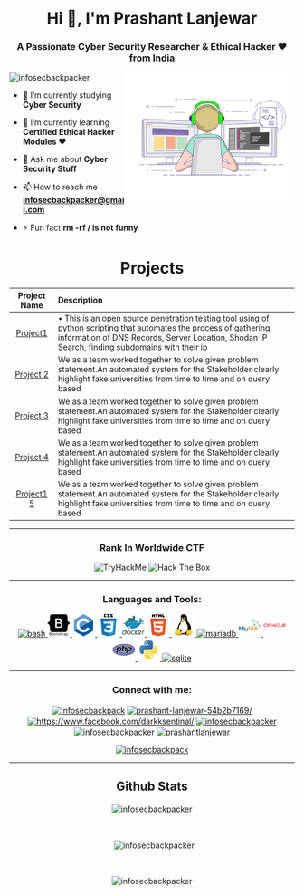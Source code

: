 <h1 align="center">Hi 👋, I'm Prashant Lanjewar</h1>
<h3 align="center">A Passionate Cyber Security Researcher & Ethical Hacker ❤ from India</h3>

<img align="right" alt="hacker" width="300" src="https://github.com/infosecbackpacker/infosecbackpacker/blob/main/1.gif">

<p align="left"> <img src="https://komarev.com/ghpvc/?username=infosecbackpacker&label=Profile%20views&color=0e75b6&style=flat" alt="infosecbackpacker" /> </p>


- 🔭 I’m currently studying **Cyber Security**

- 🌱 I’m currently learning **Certified Ethical Hacker Modules ❤**

- 💬 Ask me about **Cyber Security Stuff**

- 📫 How to reach me **infosecbackpacker@gmail.com**

- ⚡ Fun fact **rm -rf / is not funny**


<h1 align="center">Projects</h1>

| Project Name      | Description | 
| :---:        |    :----   |  
| [Project1  ]() | •	This is an open source penetration testing tool using of python scripting that automates the process of gathering information of DNS Records, Server Location, Shodan IP Search, finding subdomains with their ip |
| [Project 2]() |  We as a team worked together to solve given problem statement.An automated system for the Stakeholder clearly highlight fake universities from time to time and on query based | 
| [Project 3 ]() |  We as a team worked together to solve given problem statement.An automated system for the Stakeholder clearly highlight fake universities from time to time and on query based | 
| [Project 4 ]() | We as a team worked together to solve given problem statement.An automated system for the Stakeholder clearly highlight fake universities from time to time and on query based |
| [Project1  5 ]() | We as a team worked together to solve given problem statement.An automated system for the Stakeholder clearly highlight fake universities from time to time and on query based |
<hr>

<h3 align="center"> Rank In Worldwide CTF </h3>
<p align="center">
<img src="https://tryhackme-badges.s3.amazonaws.com/darksentinelx.png" alt="TryHackMe">
 <img src="http://www.hackthebox.eu/badge/image/618774" alt="Hack The Box">
</p>
<hr>
<h3 align="center">Languages and Tools:</h3>
<p align="center"> <a href="https://www.gnu.org/software/bash/" target="_blank" rel="noreferrer"> <img src="https://www.vectorlogo.zone/logos/gnu_bash/gnu_bash-icon.svg" alt="bash" width="40" height="40"/> </a> <a href="https://getbootstrap.com" target="_blank" rel="noreferrer"> <img src="https://raw.githubusercontent.com/devicons/devicon/master/icons/bootstrap/bootstrap-plain-wordmark.svg" alt="bootstrap" width="40" height="40"/> </a> <a href="https://www.cprogramming.com/" target="_blank" rel="noreferrer"> <img src="https://raw.githubusercontent.com/devicons/devicon/master/icons/c/c-original.svg" alt="c" width="40" height="40"/> </a> <a href="https://www.w3schools.com/css/" target="_blank" rel="noreferrer"> <img src="https://raw.githubusercontent.com/devicons/devicon/master/icons/css3/css3-original-wordmark.svg" alt="css3" width="40" height="40"/> </a> <a href="https://www.docker.com/" target="_blank" rel="noreferrer"> <img src="https://raw.githubusercontent.com/devicons/devicon/master/icons/docker/docker-original-wordmark.svg" alt="docker" width="40" height="40"/> </a> <a href="https://www.w3.org/html/" target="_blank" rel="noreferrer"> <img src="https://raw.githubusercontent.com/devicons/devicon/master/icons/html5/html5-original-wordmark.svg" alt="html5" width="40" height="40"/> </a> <a href="https://www.linux.org/" target="_blank" rel="noreferrer"> <img src="https://raw.githubusercontent.com/devicons/devicon/master/icons/linux/linux-original.svg" alt="linux" width="40" height="40"/> </a> <a href="https://mariadb.org/" target="_blank" rel="noreferrer"> <img src="https://www.vectorlogo.zone/logos/mariadb/mariadb-icon.svg" alt="mariadb" width="40" height="40"/> </a> <a href="https://www.mysql.com/" target="_blank" rel="noreferrer"> <img src="https://raw.githubusercontent.com/devicons/devicon/master/icons/mysql/mysql-original-wordmark.svg" alt="mysql" width="40" height="40"/> </a> <a href="https://www.oracle.com/" target="_blank" rel="noreferrer"> <img src="https://raw.githubusercontent.com/devicons/devicon/master/icons/oracle/oracle-original.svg" alt="oracle" width="40" height="40"/> </a> <a href="https://www.php.net" target="_blank" rel="noreferrer"> <img src="https://raw.githubusercontent.com/devicons/devicon/master/icons/php/php-original.svg" alt="php" width="40" height="40"/> </a> <a href="https://www.python.org" target="_blank" rel="noreferrer"> <img src="https://raw.githubusercontent.com/devicons/devicon/master/icons/python/python-original.svg" alt="python" width="40" height="40"/> </a> <a href="https://www.sqlite.org/" target="_blank" rel="noreferrer"> <img src="https://www.vectorlogo.zone/logos/sqlite/sqlite-icon.svg" alt="sqlite" width="40" height="40"/> </a> </p>
<hr>
<h3 align="center">Connect with me:</h3>
<p align="center">
<a href="https://twitter.com/infosecbackpack" target="blank"><img align="center" src="https://raw.githubusercontent.com/rahuldkjain/github-profile-readme-generator/master/src/images/icons/Social/twitter.svg" alt="infosecbackpack" height="30" width="40" /></a>
<a href="https://linkedin.com/in/prashant-lanjewar-54b2b7169/" target="blank"><img align="center" src="https://raw.githubusercontent.com/rahuldkjain/github-profile-readme-generator/master/src/images/icons/Social/linked-in-alt.svg" alt="prashant-lanjewar-54b2b7169/" height="30" width="40" /></a>
<a href="https://fb.com/darkksentinal/" target="blank"><img align="center" src="https://raw.githubusercontent.com/rahuldkjain/github-profile-readme-generator/master/src/images/icons/Social/facebook.svg" alt="https://www.facebook.com/darkksentinal/" height="30" width="40" /></a>
<a href="https://instagram.com/infosecbackpacker" target="blank"><img align="center" src="https://raw.githubusercontent.com/rahuldkjain/github-profile-readme-generator/master/src/images/icons/Social/instagram.svg" alt="infosecbackpacker" height="30" width="40" /></a>
<a href="https://www.youtube.com/c/infosecbackpacker" target="blank"><img align="center" src="https://raw.githubusercontent.com/rahuldkjain/github-profile-readme-generator/master/src/images/icons/Social/youtube.svg" alt="infosecbackpacker" height="30" width="40" /></a>
<a href="https://www.hackerrank.com/prashantlanjewar" target="blank"><img align="center" src="https://raw.githubusercontent.com/rahuldkjain/github-profile-readme-generator/master/src/images/icons/Social/hackerrank.svg" alt="prashantlanjewar" height="30" width="40" /></a>
</p>
<p align="center"> <a href="https://twitter.com/infosecbackpack" target="blank"><img src="https://img.shields.io/twitter/follow/infosecbackpack?logo=twitter&style=for-the-badge" alt="infosecbackpack" /></a> </p>

<hr>
<h2 align="center">Github Stats</h2>
<div align="center">
<p> <img align="center" src="https://github-readme-stats.vercel.app/api/top-langs?username=infosecbackpacker&show_icons=true&locale=en&layout=compact" alt="infosecbackpacker" /></p>
<br>
<p>&nbsp; <img align="center" src="https://github-readme-stats.vercel.app/api?username=infosecbackpacker&show_icons=true&locale=en" alt="infosecbackpacker" /></p>
<br>
<p> <img align="center" src="https://github-readme-streak-stats.herokuapp.com/?user=infosecbackpacker&" alt="infosecbackpacker" /></p>
</div>
